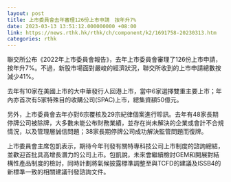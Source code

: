 ```yaml
---
layout: post
title: 上市委員會去年審理126份上市申請　按年升7%
date: 2023-03-13 13:51:12.000000000 +08:00
link: https://news.rthk.hk/rthk/ch/component/k2/1691758-20230313.htm
categories: rthk
---
```


聯交所公布《2022年上市委員會報告》，去年上市委員會審理了126份上市申請，按年升7%。不過，新股市場面對嚴峻的經濟狀況，聯交所收到的上市申請總數按減少41%。

去年有10家在美國上市的大中華發行人回港上市，當中6家選擇雙重主要上市；年內亦首次有5家特殊目的收購公司(SPAC)上市，總集資額50億元。

另外，上市委員會去年亦對6宗覆核及29宗紀律個案進行聆訊。去年有48家長期停牌公司被除牌，大多數未能公布財務業績，並存在尚未解決的企業或會計不合規情況，以及管理層誠信問題；38家長期停牌公司成功解決監管問題而復牌。

上市委員會主席包凱表示，期待今年刊發有關特專科技公司上市制度的諮詢總結，並歡迎首批具高增長潛力的公司上市。包凱說，未來會繼續檢討GEM和開展對結構性產品制度的檢討，同時計劃將氣候披露標準調整至與TCFD的建議及ISSB4的新標準一致的相關建議刊發諮詢文件。
